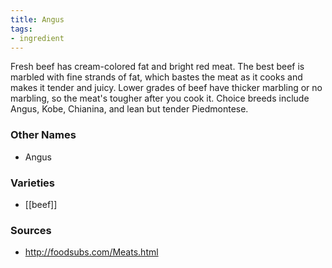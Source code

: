 ```yaml
---
title: Angus
tags:
- ingredient
---
```

Fresh beef has cream-colored fat and bright red meat. The best beef is marbled with fine strands of fat, which bastes the meat as it cooks and makes it tender and juicy. Lower grades of beef have thicker marbling or no marbling, so the meat's tougher after you cook it. Choice breeds include Angus, Kobe, Chianina, and lean but tender Piedmontese.

### Other Names

* Angus

### Varieties

* [[beef]]

### Sources
* http://foodsubs.com/Meats.html
